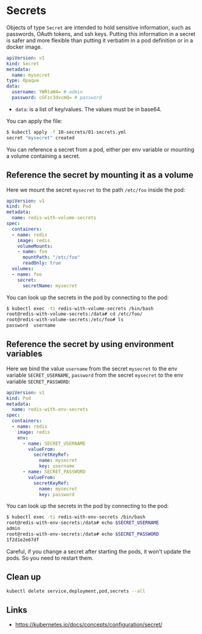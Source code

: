 # Secrets

Objects of type `Secret` are intended to hold sensitive information, such as passwords, OAuth tokens, and ssh keys. Putting this information in a secret is safer and more flexible than putting it verbatim in a pod definition or in a docker image.

```yml
apiVersion: v1
kind: Secret
metadata:
  name: mysecret
type: Opaque
data:
  username: YWRtaW4= # admin
  password: cGFzc3dvcmQ= # password
```

* `data`: is a list of key/values. The values must be in base64.

You can apply the file:

```sh
$ kubectl apply -f 10-secrets/01-secrets.yml
secret "mysecret" created
```

You can reference a secret from a pod, either per env variable or mounting a volume containing a secret.

## Reference the secret by mounting it as a volume

Here we mount the secret `mysecret` to the path `/etc/foo` inside the pod:

```yml
apiVersion: v1
kind: Pod
metadata:
  name: redis-with-volume-secrets
spec:
  containers:
  - name: redis
    image: redis
    volumeMounts:
    - name: foo
      mountPath: "/etc/foo"
      readOnly: true
  volumes:
  - name: foo
    secret:
      secretName: mysecret
```

You can look up the secrets in the pod by connecting to the pod:

```sh
$ kubectl exec -ti redis-with-volume-secrets /bin/bash
root@redis-with-volume-secrets:/data# cd /etc/foo/
root@redis-with-volume-secrets:/etc/foo# ls
password  username
```

## Reference the secret by using environment variables

Here we bind the value `username` from the secret `mysecret` to the env variable `SECRET_USERNAME`,
`password` from the secret `mysecret` to the env variable `SECRET_PASSWORD`:

```yml
apiVersion: v1
kind: Pod
metadata:
  name: redis-with-env-secrets
spec:
  containers:
  - name: redis
    image: redis
    env:
      - name: SECRET_USERNAME
        valueFrom:
          secretKeyRef:
            name: mysecret
            key: username
      - name: SECRET_PASSWORD
        valueFrom:
          secretKeyRef:
            name: mysecret
            key: password
```

You can look up the secrets in the pod by connecting to the pod:

```sh
$ kubectl exec -ti redis-with-env-secrets /bin/bash
root@redis-with-env-secrets:/data# echo $SECRET_USERNAME
admin
root@redis-with-env-secrets:/data# echo $SECRET_PASSWORD
1f2d1e2e67df
```

Careful, if you change a secret after starting the pods, it won't update the pods. So you need to restart them.

## Clean up

```sh
kubectl delete service,deployment,pod,secrets --all
```

## Links

* https://kubernetes.io/docs/concepts/configuration/secret/
